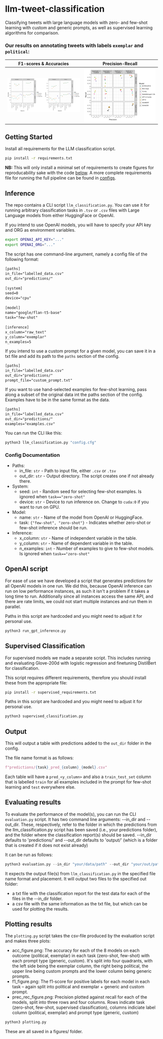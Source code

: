 # llm-tweet-classification
Classifying tweets with large language models with zero- and few-shot learning with custom and generic prompts, as well as supervised learning algorithms for comparison.

### Our results on annotating tweets with labels `exemplar` and `political`:

| F1-scores & Accuracies | Precision-Recall |
|:---------:|:----------------:|
| ![F1 scores](figures/f1_acc.png) | ![prec-rec scores](figures/prec_rec.png) |

## Getting Started

Install all requirements for the LLM classification script.
```bash
pip install -r requirements.txt
```

**NB:** This will only install a minimal set of requirements to create figures for reproducability sake with the code [below](##-plotting-results). A more complete requirements file for running the full pipeline can be found in [configs](configs/requirements.txt).

## Inference
The repo contains a CLI script `llm_classification.py`.
You can use it for running arbitrary classification tasks in `.tsv` or `.csv` files with Large Language models from either
HuggingFace or OpenAI.

If you intend to use OpenAI models, you will have to specify your API key and ORG as environment variables.

```bash
export OPENAI_API_KEY="..."
export OPENAI_ORG="..."
```

The script has one command-line argument, namely a config file of the following format:

```
[paths]
in_file="labelled_data.csv"
out_dir="predictions/"

[system]
seed=0
device="cpu"

[model]
name="google/flan-t5-base"
task="few-shot"

[inference]
x_column="raw_text"
y_column="exemplar"
n_examples=5
```

If you intend to use a custom prompt for a given model, you can save it in a txt file and add its path to the
`paths` section of the config.

 ```
[paths]
in_file="labelled_data.csv"
out_dir="predictions/"
prompt_file="custom_prompt.txt"
 ```

If you want to use hand-selected examples for few-shot learning, pass along a subset of the original data int the paths section of
the config.
Examples have to be in the same format as the data.

 ```
[paths]
in_file="labelled_data.csv"
out_dir="predictions/"
examples="examples.csv"
 ```


You can run the CLI like this:

```bash
python3 llm_classification.py "config.cfg"
```

### Config Documentation
- Paths:
    - in_file: `str` - Path to input file, either `.csv` or `.tsv`
    - out_dir: `str` - Output directory. The script creates one if not already there.
- System:
    - seed: `int` - Random seed for selecting few-shot examples. Is ignored when `task=="zero-shot"`
    - device: `str` - Device to run inference on. Change to `cuda:0` if you want to run on GPU.
- Model:
    - name: `str` - Name of the model from OpenAI or HuggingFace.
    - task: `{"few-shot", "zero-shot"}` - Indicates whether zero-shot or few-shot inference should be run.
- Inference:
    - x_column: `str` - Name of independent variable in the table.
    - y_column: `str` - Name of dependent variable in the table.
    - n_examples: `int` - Number of examples to give to few-shot models. Is ignored when `task=="zero-shot"`

## OpenAI script

For ease of use we have developed a script that generates predictions for all OpenAI models in one run. We did this, because OpenAI inference can run on low performance instances, as such it isn't a problem if it takes a long time to run.
Additionally since all instances access the same API, and there are rate limits, we could not start multiple instances and run them in parallel.

Paths in this script are hardcoded and you might need to adjust it for personal use.

```bash
python3 run_gpt_inference.py
```

## Supervised Classification

For supervised models we made a separate script. This includes running and evaluating Glove-200d with logistic regression and finetuning DistilBert for classification.

This script requires different requirements, therefore you should install these from the appropriate file:

```bash
pip install -r supervised_requirements.txt
```

Paths in this script are hardcoded and you might need to adjust it for personal use.

```bash
python3 supervised_classification.py
```


## Output

This will output a table with predictions added to the `out_dir` folder in the config.

The file name format is as follows:

```python
f"predictions/{task}_pred_{column}_{model}.csv"
```

Each table will have a `pred_<y_column>` and also a `train_test_set` column that is labelled `train` for all examples included in the prompt for few-shot
learning and `test` everywhere else.

## Evaluating results
To evaluate the performance of the model(s), you can run the CLI `evaluation.py` script. It has two command line arguments: --in_dir and --out_dir. These, respectively, refer to the folder in which the predictions from the llm_classification.py script has been saved (i.e., your predictions folder), and the folder where the classification report(s) should be saved. 
--in_dir defaults to 'predictions/' and --out_dir defaults to 'output/' (which is a folder that is created if it does not exist already)

It can be run as follows:

```python
python3 evaluation.py --in_dir "your/data/path" --out_dir "your/out/path"
```

It expects the output file(s) from `llm_classification.py` in the specified file name format and placement. 
It will output two files to the specified out folder: 
- a txt file with the classification report for the test data for each of the files in the --in_dir folder. 
- a csv file with the same information as the txt file, but which can be used for plotting the results. 

## Plotting results
The `plotting.py` script takes the csv-file produced by the evaluation script and makes three plots:
- acc_figure.png: The accuracy for each of the 8 models on each outcome (political, exemplar) in each task (zero-shot, few-shot) with each prompt type (generic, custom). It's split into four quadrants, with the left side being the exemplar column, the right being political, the upper line being custom prompts and the lower column being generic prompts. 
- f1_figure.png: The f1-score for positive labels for each model in each task – again split into political and exemplar + generic and custom prompt. 
- prec_rec_figure.png: Precision plotted against recall for each of the models, split into three rows and four columns. Rows indicate task (zero-shot, few-shot, supervised classification), columns indiciate label column (political, exemplar) and prompt type (generic, custom)


```python
python3 plotting.py
```


These are all saved in a figures/ folder.
